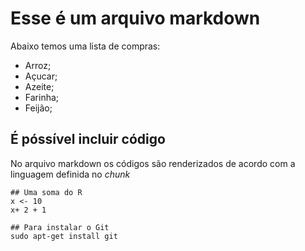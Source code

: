 Esse é um arquivo markdown
==========================

Abaixo temos uma lista de compras:

* Arroz;
* Açucar;
* Azeite;
* Farinha;
* Feijão;

## É póssível incluir código

No arquivo markdown os códigos são renderizados de acordo com a
linguagem definida no *chunk*

```{r}
## Uma soma do R
x <- 10
x+ 2 + 1
```

```{sh}
## Para instalar o Git
sudo apt-get install git
```
